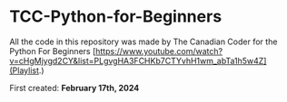 # TCC-Python-for-Beginners

All the code in this repository was made by The Canadian Coder for the Python For Beginners [https://www.youtube.com/watch?v=cHgMjygd2CY&list=PLgvgHA3FCHKb7CTYvhH1wm_abTa1h5w4Z](Playlist.)

First created: **February 17th, 2024**
